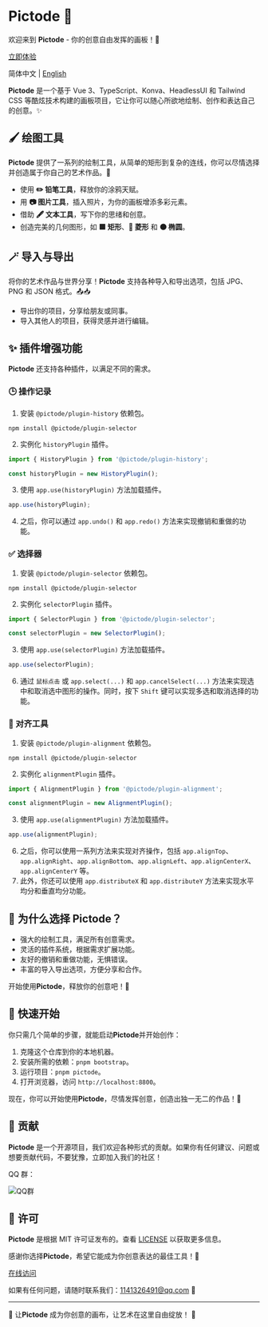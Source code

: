 # Pictode 🎨

欢迎来到 **Pictode** - 你的创意自由发挥的画板！🚀

[立即体验](https://pictode.com)

简体中文 | [English](README.en.md)

**Pictode** 是一个基于 Vue 3、TypeScript、Konva、HeadlessUI 和 Tailwind CSS 等酷炫技术构建的画板项目，它让你可以随心所欲地绘制、创作和表达自己的创意。✨

## 🖌️ 绘图工具

**Pictode** 提供了一系列的绘制工具，从简单的矩形到复杂的连线，你可以尽情选择并创造属于你自己的艺术作品。🎨

- 使用 **✏️ 铅笔工具**，释放你的涂鸦天赋。
- 用 **📷 图片工具**，插入照片，为你的画板增添多彩元素。
- 借助 **🖋️ 文本工具**，写下你的思绪和创意。
- 创造完美的几何图形，如 **🟩 矩形**、**🔶 菱形** 和 **🟤 椭圆**。

## 🪄 导入与导出

将你的艺术作品与世界分享！**Pictode** 支持各种导入和导出选项，包括 JPG、PNG 和 JSON 格式。📤📥

- 导出你的项目，分享给朋友或同事。
- 导入其他人的项目，获得灵感并进行编辑。

## ✨ 插件增强功能

**Pictode** 还支持各种插件，以满足不同的需求。

### 🕒 操作记录

1. 安装 `@pictode/plugin-history` 依赖包。

```shell
npm install @pictode/plugin-selector
```

2. 实例化 `historyPlugin` 插件。

```ts
import { HistoryPlugin } from '@pictode/plugin-history';

const historyPlugin = new HistoryPlugin();
```

3. 使用 `app.use(historyPlugin)` 方法加载插件。

```ts
app.use(historyPlugin);
```

4. 之后，你可以通过 `app.undo()` 和 `app.redo()` 方法来实现撤销和重做的功能。

### ✅ 选择器

1. 安装 `@pictode/plugin-selector` 依赖包。

```shell
npm install @pictode/plugin-selector
```

2. 实例化 `selectorPlugin` 插件。

```ts
import { SelectorPlugin } from '@pictode/plugin-selector';

const selectorPlugin = new SelectorPlugin();
```

3. 使用 `app.use(selectorPlugin)` 方法加载插件。

```ts
app.use(selectorPlugin);
```

6. 通过 `鼠标点击` 或 `app.select(...)` 和 `app.cancelSelect(...)` 方法来实现选中和取消选中图形的操作。同时，按下 `Shift` 键可以实现多选和取消选择的功能。

### 🔄 对齐工具

1. 安装 `@pictode/plugin-alignment` 依赖包。

```shell
npm install @pictode/plugin-selector
```

2. 实例化 `alignmentPlugin` 插件。

```ts
import { AlignmentPlugin } from '@pictode/plugin-alignment';

const alignmentPlugin = new AlignmentPlugin();
```

3. 使用 `app.use(alignmentPlugin)` 方法加载插件。

```ts
app.use(alignmentPlugin);
```

6. 之后，你可以使用一系列方法来实现对齐操作，包括 `app.alignTop`、`app.alignRight`、`app.alignBottom`、`app.alignLeft`、`app.alignCenterX`、`app.alignCenterY` 等。
7. 此外，你还可以使用 `app.distributeX` 和 `app.distributeY` 方法来实现水平均分和垂直均分功能。

## 🌟 为什么选择 Pictode？

- 强大的绘制工具，满足所有创意需求。
- 灵活的插件系统，根据需求扩展功能。
- 友好的撤销和重做功能，无惧错误。
- 丰富的导入导出选项，方便分享和合作。

开始使用**Pictode**，释放你的创意吧！🚀

## 🚀 快速开始

你只需几个简单的步骤，就能启动**Pictode**并开始创作：

1. 克隆这个仓库到你的本地机器。
2. 安装所需的依赖：`pnpm bootstrap`。
3. 运行项目：`pnpm pictode`。
4. 打开浏览器，访问 `http://localhost:8800`。

现在，你可以开始使用**Pictode**，尽情发挥创意，创造出独一无二的作品！🚀

## 🙌 贡献

**Pictode** 是一个开源项目，我们欢迎各种形式的贡献。如果你有任何建议、问题或想要贡献代码，不要犹豫，立即加入我们的社区！

QQ 群：

![QQ群](https://cdn.staticaly.com/gh/JessYan0913/picx-images-hosting@master/image.6shwsm8qlm00.webp)

## 📝 许可

**Pictode** 是根据 MIT 许可证发布的。查看 [LICENSE](LICENSE) 以获取更多信息。

感谢你选择**Pictode**，希望它能成为你创意表达的最佳工具！🎉

[在线访问](https://pictode.com)

如果有任何问题，请随时联系我们：1141326491@qq.com 📧

---

🌟 让**Pictode** 成为你创意的画布，让艺术在这里自由绽放！ 🌟
